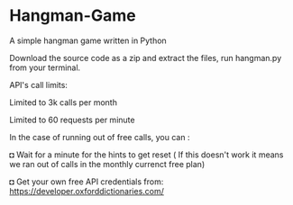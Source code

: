 # Hangman-Game
A simple hangman game written in Python

Download the source code as a zip and extract the files, run hangman.py from your terminal.

API's call limits:

Limited to 3k calls per month

Limited to 60 requests per minute


In the case of running out of free calls, you can :

  ◘ Wait for a minute for the hints to get reset ( If this doesn't work it means we ran out of calls in the monthly currenct free plan)
  
   ◘ Get your own free API credentials from: https://developer.oxforddictionaries.com/
  

